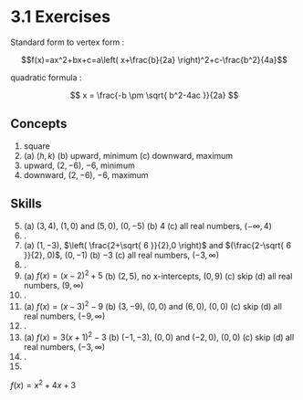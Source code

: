 # 3.1 Exercises

Standard form to vertex form :

$$f(x)=ax^2+bx+c=a\left( x+\frac{b}{2a} \right)^2+c-\frac{b^2}{4a}$$

quadratic formula :

$$
x = \frac{-b \pm \sqrt{ b^2-4ac }}{2a}
$$

## Concepts

1. square
2. (a) $(h,k)$ (b) upward, minimum (c) downward, maximum
3. upward, $(2,-6)$, $-6$, minimum
4. downward, $(2,-6)$, $-6$, maximum

## Skills

5. (a) $(3,4)$, $(1,0)$ and $(5,0)$, $(0,-5)$ (b) $4$ (c) all real numbers, $(-\infty,4)$
6. .
7. (a) $(1,-3)$, $\left( \frac{2+\sqrt{ 6 }}{2},0 \right)$ and $(\frac{2-\sqrt{ 6 }}{2}, 0)$, $(0,-1)$ (b) $-3$ (c) all real numbers, $(-3, \infty)$
8. .
9. (a) $f(x)=(x-2)^2+5$ (b) $(2,5)$, no x-intercepts, $(0,9)$ (c) skip (d) all real numbers, $(9,\infty)$
10. .
11. (a) $f(x)=(x-3)^2-9$ (b) $(3,-9)$, $(0,0)$ and $(6,0)$, $(0,0)$ (c) skip (d) all real numbers, $(-9, \infty)$
12. .
13. (a) $f(x)=3(x+1)^2-3$ (b) $(-1,-3)$, $(0,0)$ and $(-2,0)$, $(0,0)$ (c) skip (d) all real numbers, $(-3,\infty)$
14. .
15. 

$f(x)=x^2+4x+3$




